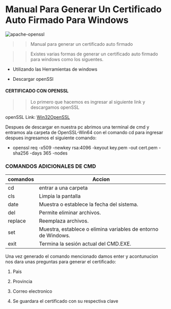 # Manual Para Generar Un Certificado Auto Firmado Para Windows

![apache-openssl](https://i0.wp.com/guidocutipa.blog.bo/wp-content/uploads/2019/01/apache-openssl.jpg?fit=640%2C204&ssl=1)

>>Manual para generar un certificado auto firmado

>>Existes varias formas de generar un certificado auto firmado para windows
como los siguentes.

* Utilizando las  Herramientas de windows

* Descargar openSSl

#### CERTIFICADO CON OPENSSL

>> Lo primero que hacemos es ingresar al siguiente link y descargamos openSSL

openSSL Link: [Win32OpenSSL](https://slproweb.com/products/Win32OpenSSL.html)

Despues de descargar en nuestra pc abrimos una terminal de cmd y entramos ala carpeta de OpenSSL-Win64 con el comando cd para ingresar despues ingresamos el siguiente comando:

* openssl req -x509 -newkey rsa:4096 -keyout key.pem -out cert.pem -sha256 -days 365 -nodes

### COMANDOS ADICIONALES DE CMD

| comandos | Accion|
|---------|---------|
| cd   | entrar a una carpeta    |
| cls   | 	Limpia la pantalla    |
| date   | 	Muestra o establece la fecha del sistema.    |
| del  | 	Permite eliminar archivos.   |
| replace  | 	Reemplaza archivos.   |
| set  | 	Muestra, establece o elimina variables de entorno de Windows.   |
| exit  | 	Termina la sesión actual del CMD.EXE.  |

Una vez generado el comando mencionado damos enter y acontunucion nos dara unas preguntas para generar el certificado:

1. Pais

2. Provincia

3. Correo electronico

4. Se guardara el certificado con su respectiva clave
